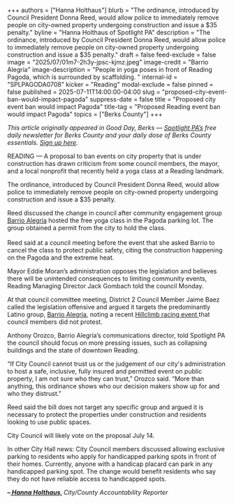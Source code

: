 +++
authors = ["Hanna Holthaus"]
blurb = "The ordinance, introduced by Council President Donna Reed, would allow police to immediately remove people on city-owned property undergoing construction and issue a $35 penalty."
byline = "Hanna Holthaus of Spotlight PA"
description = "The ordinance, introduced by Council President Donna Reed, would allow police to immediately remove people on city-owned property undergoing construction and issue a $35 penalty."
draft = false
feed-exclude = false
image = "2025/07/01m7-2h3y-jpsc-kjmz.jpeg"
image-credit = "Barrio Alegria"
image-description = "People in yoga poses in front of Reading Pagoda, which is surrounded by scaffolding. "
internal-id = "SPLPAGODA0708"
kicker = "Reading"
modal-exclude = false
pinned = false
published = 2025-07-11T14:00:00-04:00
slug = "proposed-city-event-ban-would-impact-pagoda"
suppress-date = false
title = "Proposed city event ban would impact Pagoda"
title-tag = "Proposed Reading event ban would impact Pagoda"
topics = ["Berks County"]
+++

<em>This article originally appeared in Good Day, Berks — </em><a href="https://www.spotlightpa.org/"><em>Spotlight PA’s</em></a><em> free daily newsletter for Berks County and your daily dose of Berks County essentials. </em><a href="https://www.spotlightpa.org/newsletters/gooddayberks/"><em>Sign up here</em></a><em>.</em>

READING — A proposal to ban events on city property that is under construction has drawn criticism from some council members, the mayor, and a local nonprofit that recently held a yoga class at a Reading landmark.

The ordinance, introduced by Council President Donna Reed, would allow police to immediately remove people on city-owned property undergoing construction and issue a $35 penalty.

Reed discussed the change in council after community engagement group <a href="https://www.barrioalegria.com/">Barrio Alegría</a> hosted the free yoga class in the Pagoda parking lot. The group obtained a permit from the city to hold the class.<br/><br/>Reed said at a council meeting before the event that she asked Barrio to cancel the class to protect public safety, citing the construction happening on the Pagoda and the extreme heat.

Mayor Eddie Moran’s administration opposes the legislation and believes there will be unintended consequences to limiting community events, Reading Managing Director Jack Gombach told the council Monday.

At that council committee meeting, District 2 Council Member Jaime Baez called the legislation offensive and argued it targets the predominantly Latino group, <a href="https://www.barrioalegria.com/">Barrio Alegría</a>, noting a recent <a href="https://www.bmr-scca.org/">Hillclimb racing event </a>that council members did not protest.

Anthony Orozco, Barrio Alegría’s communications director, told Spotlight PA the council should focus on more pressing issues, such as collapsing buildings and the state of downtown Reading.

“If City Council cannot trust us or the judgement of our city&#39;s administration to host a safe, inclusive, fully insured and permitted event on public property, I am not sure who they can trust,” Orozco said. “More than anything, this ordinance shows who our decision makers show up for and who they distrust.”

Reed said the bill does not target any specific group and argued it is necessary to protect the properties under construction and residents looking to use public spaces.

City Council will likely vote on the proposal July 14.

In other City Hall news: City Council members discussed allowing exclusive parking to residents who apply for handicapped parking spots in front of their homes. Currently, anyone with a handicap placard can park in any handicapped parking spot. The change would benefit residents who say they do not have reliable access to handicapped spots.

<strong><em>–</em></strong><a href="https://www.spotlightpa.org/berks/2025/06/meet-hanna-holthaus-berks-reporter/"><strong><em> Hanna Holthaus,</em></strong></a><strong><em> </em></strong><em>City/County Accountability Reporter</em>
